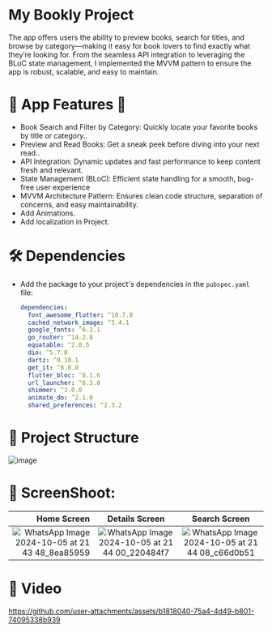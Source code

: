 # My Bookly Project

The app offers users the ability to preview books, search for titles, and browse by category—making it easy for book lovers to find exactly what they’re looking for. From the seamless API integration to leveraging the BLoC state management, I implemented the MVVM pattern to ensure the app is robust, scalable, and easy to maintain.

# 🌟 App Features 🌟

 -  Book Search and Filter by Category: Quickly locate your favorite books by title or category..
 - Preview and Read Books: Get a sneak peek before diving into your next read..
 - API Integration: Dynamic updates and fast performance to keep content fresh and relevant.
 - State Management (BLoC): Efficient state handling for a smooth, bug-free user experience
 - MVVM Architecture Pattern: Ensures clean code structure, separation of concerns, and easy maintainability.
 - Add Animations.
 - Add localization in Project.

# 🛠 Dependencies


- Add the package to your project's dependencies in the `pubspec.yaml` file:

   ```yaml
   dependencies:
     font_awesome_flutter: ^10.7.0
     cached_network_image: ^3.4.1
     google_fonts: ^6.2.1
     go_router: ^14.2.8
     equatable: ^2.0.5
     dio: ^5.7.0
     dartz: ^0.10.1
     get_it: ^8.0.0
     flutter_bloc: ^8.1.6
     url_launcher: ^6.3.0
     shimmer: ^3.0.0
     animate_do: ^2.1.0
     shared_preferences: ^2.3.2
    ```


   
# 📁 Project Structure

![image](https://github.com/user-attachments/assets/101f25cc-8697-4822-892c-55ada06756ac)


# 📱 ScreenShoot:

|Home Screen           |Details Screen            |   Search Screen          
------------------------:|:-------------------------:|:-------------------------:
![WhatsApp Image 2024-10-05 at 21 43 48_8ea85959](https://github.com/user-attachments/assets/2aeae73e-d520-4c87-9945-a1011c9f0202)|![WhatsApp Image 2024-10-05 at 21 44 00_220484f7](https://github.com/user-attachments/assets/bf278170-c64a-4e55-88e1-f605651f85ea)|![WhatsApp Image 2024-10-05 at 21 44 08_c66d0b51](https://github.com/user-attachments/assets/d1ad3629-f98a-4866-b7b7-edf7363f6ab1)


# 🎥 Video



https://github.com/user-attachments/assets/b1818040-75a4-4d49-b801-74095338b939



